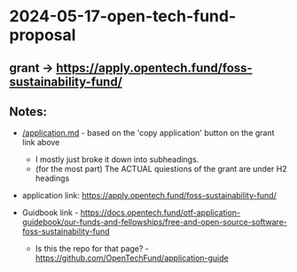 # 2024-05-17-open-tech-fund-proposal

## grant -> https://apply.opentech.fund/foss-sustainability-fund/

## Notes:

- [/application.md](/application.md) - based on the 'copy application' button on the grant link above
    - I mostly  just broke it down into subheadings. 
    - (for the most part) The ACTUAL quiestions of the grant are under H2 headings

- application link: https://apply.opentech.fund/foss-sustainability-fund/

- Guidbook link - https://docs.opentech.fund/otf-application-guidebook/our-funds-and-fellowships/free-and-open-source-software-foss-sustainability-fund
  - Is this the repo for that page? - https://github.com/OpenTechFund/application-guide
